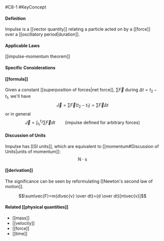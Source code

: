 #C8-1
#KeyConcept 

#### Definition
Impulse is a [[vector quantity]] relating a particle acted on by a [[force]] over a [[oscillatory period|duration]].

#### Applicable Laws
[[impulse-momentum theorem]]

#### Specific Considerations

#### [[formula]]
Given a constant [[superposition of forces|net force]], $\sum\vec{F}$ during $\Delta t = t_2 - t_1$, we'll have $$\vec{J} = \sum\vec{F}(t_2-t_1)=\sum\vec{F}\Delta t$$
or in general $$\vec{J}=\int_{t_1}^{t_2}\sum\vec{F}dt \ \ \ \ \ \ \ \ \text{(impulse defined for arbitrary forces)}$$

#### Discussion of Units
Impulse has [[SI units]], which are equivalent to [[momentum#Discussion of Units|units of momentum]]:
$$\text{N · s}$$

#### [[derivation]]
The significance can be seen by reformulating [[Newton's second law of motion]].

$$\sum\vec{F}=m{d\vec{v} \over dt}={d \over dt}[m\vec{v}]$$
#### Related [[physical quantities]]
- [[mass]]
- [[velocity]]
- [[force]]
- [[time]]